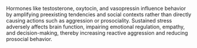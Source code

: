 Hormones like testosterone, oxytocin, and vasopressin influence behavior by amplifying preexisting tendencies and social contexts rather than directly causing actions such as aggression or prosociality. Sustained stress adversely affects brain function, impairing emotional regulation, empathy, and decision-making, thereby increasing reactive aggression and reducing prosocial behavior.
